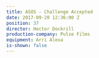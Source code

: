 ```yaml
---
title: ASOS - Challenge Accepted
date: 2017-09-20 12:36:00 Z
position: 37
director: Hector Dockrill
production-company: Pulse Films
equipment: Arri Alexa
is-shown: false
---
```



